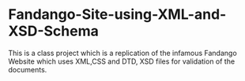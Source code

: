 # Fandango-Site-using-XML-and-XSD-Schema
This is a class project which is a replication of the infamous Fandango Website which uses XML,CSS and DTD, XSD files for validation of the documents.
